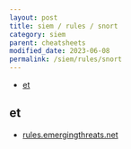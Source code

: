 ```yaml
---
layout: post
title: siem / rules / snort
category: siem
parent: cheatsheets
modified_date: 2023-06-08
permalink: /siem/rules/snort
---
```



<!-- vscode-markdown-toc -->
* [et](#et)

<!-- vscode-markdown-toc-config
	numbering=false
	autoSave=true
	/vscode-markdown-toc-config -->
<!-- /vscode-markdown-toc -->

## <a name='et'></a>et

* [rules.emergingthreats.net](https://rules.emergingthreats.net/)